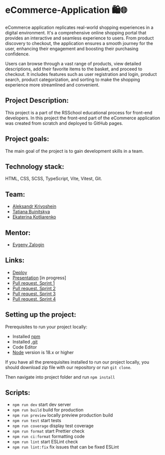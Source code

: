 # eCommerce-Application 🛍️🌐

eCommerce application replicates real-world shopping experiences in a digital environment. It's a comprehensive online shopping portal that provides an interactive and seamless experience to users. From product discovery to checkout, the application ensures a smooth journey for the user, enhancing their engagement and boosting their purchasing confidence.

Users can browse through a vast range of products, view detailed descriptions, add their favorite items to the basket, and proceed to checkout. It includes features such as user registration and login, product search, product categorization, and sorting to make the shopping experience more streamlined and convenient.

## Project Description:

This project is a part of the RSSchool educational process for front-end developers. In this project the front-end part of the eCommerce application was created from scratch and deployed to GitHub pages.

## Project goals:

The main goal of the project is to gain development skills in a team.

## Technology stack:

HTML, CSS, SCSS, TypeScript, Vite, Vitest, Git.

## Team:

- [Aleksandr Krivoshein](https://github.com/wood85)
- [Tatiana Buinitskya](https://github.com/tanesha001)
- [Ekaterina Kotliarenko](https://github.com/kagerka)

## Mentor:

- [Evgeny Zalogin](https://github.com/evg-zlg)

## Links:

- [Deploy](https://ecommerce-application-tea-team-s4.netlify.app/)
- [Presentation](https://kagerka.github.io/final-task-presentation-JSFE2023Q4/) [in progress]
- [Pull request. Sprint 1](https://github.com/kagerka/eCommerce-Application/pull/65)
- [Pull request. Sprint 2](https://github.com/kagerka/eCommerce-Application/pull/135)
- [Pull request. Sprint 3](https://github.com/kagerka/eCommerce-Application/pull/156)
- [Pull request. Sprint 4](https://github.com/kagerka/eCommerce-Application/pull/175)

## Setting up the project:

Prerequisites to run your project locally:

- Installed [npm](https://www.npmjs.com/)
- Installed [.git](https://git-scm.com/)
- Code Editor
- [Node](https://nodejs.org/en) version is 18.x or higher

If you have all the prerequisites installed to run our project locally, you should download zip file with our repository or run `git clone`.

Then navigate into project folder and run `npm install`

## Scripts:

- `npm run dev` start dev server
- `npm run build` build for production
- `npm run preview` locally preview production build
- `npm run test` start tests
- `npm run coverage` display test coverage
- `npm run format` start Prettier check
- `npm run ci:format` formatting code
- `npm run lint` start ESLint check
- `npm run lint:fix` fix issues that can be fixed ESLint
